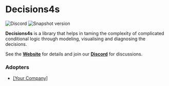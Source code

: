 # Decisions4s

![Discord](https://img.shields.io/discord/1240565362601230367?style=flat-square&logo=discord&link=https%3A//bit.ly/business4s-discord)
![Snapshot version](https://img.shields.io/nexus/s/org.business4s/decisions4s-core_3?server=https%3A%2F%2Foss.sonatype.org&label=snapshot
)

**Decisions4s** is a library that helps in taming the complexity of complicated conditional logic through modeling,
visualising and diagnosing the decisions.

See the [**Website**](https://business4s.github.io/decisions4s/) for details and join our [**Discord**](https://bit.ly/business4s-discord) for discussions.


### Adopters

<!--- adopters_start -->
<!--- adopters_end -->
* [[Your Company]](example.com)